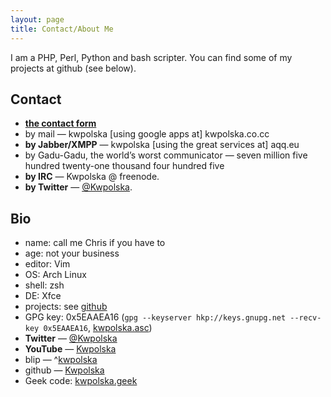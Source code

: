 ```yaml
---
layout: page
title: Contact/About Me
---
```

I am a PHP, Perl, Python and bash scripter.  You can find some of my projects at github (see below).

## Contact

* **[the contact form][]**
* by mail — kwpolska \[using google apps at\] kwpolska.co.cc
* **by Jabber/XMPP** — kwpolska  \[using the great services at\] aqq.eu
* by Gadu-Gadu, the world&#8217;s worst communicator — seven million five hundred twenty-one thousand four hundred five
* **by IRC** — Kwpolska @ freenode.
* **by Twitter** — [@Kwpolska][twitter].


## Bio

* name: call me Chris if you have to
* age: not your business
* editor: Vim
* OS: Arch Linux
* shell: zsh
* DE: Xfce
* projects: see [github][]
* GPG key: 0x5EAAEA16 (`gpg --keyserver hkp://keys.gnupg.net --recv-key 0x5EAAEA16`, [kwpolska.asc][])
* **Twitter** — [@Kwpolska][twitter]
* **YouTube** — [Kwpolska][youtube]
* blip —  ^[kwpolska][blip]
* github — [Kwpolska][github]
* Geek code: [kwpolska.geek][]


 [kwpolska.asc]:     http://kwpolska.co.cc/pub/kwpolska.asc  "kwpolska.asc"
 [kwpolska.geek]:    http://kwpolska.co.cc/pub/kwpolska.geek "kwpolska.geek"
 [the contact form]: http://kwpolska.co.cc/contact/form.php  "Contact Form"
 [twitter]:          http://twitter.com/Kwpolska             "Twitter"
 [youtube]:          http://www.youtube.com/user/Kwpolska    "YouTube"
 [blip]:             http://kwpolska.blip.pl/                "Blip"
 [github]:           http://github.com/Kwpolska              "GitHub"


